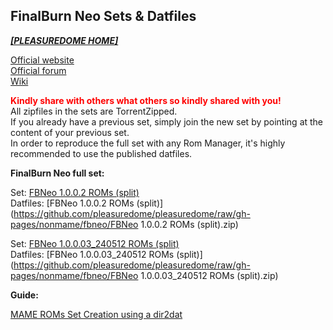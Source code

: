 ## FinalBurn Neo Sets & Datfiles

<i><b>[[PLEASUREDOME HOME]](https://pleasuredome.github.io/pleasuredome/index.html)</b></i><br>

[Official website](https://github.com/finalburnneo/FBNeo)<br>
[Official forum](https://neo-source.com/index.php)<br>
[Wiki](https://pleasuredome.miraheze.org/wiki/FinalBurn_Neo)<br>

<b><span style="color: red;">Kindly share with others what others so kindly shared with you!</span></b><br>
All zipfiles in the sets are TorrentZipped.<br>
If you already have a previous set, simply join the new set by pointing at the content of your previous set.<br>
In order to reproduce the full set with any Rom Manager, it's highly recommended to use the published datfiles.<br>

<b>FinalBurn Neo full set:</b>

Set: [FBNeo 1.0.0.2 ROMs (split)](magnet:?xt=urn:btih:71d7c8c5b8edbf61283312efa208d50712733e9a&dn=FBNeo%201.0.0.2%20ROMs%20(split)&tr=udp%3a%2f%2ftracker.openbittorrent.com%3a80&tr=udp%3a%2f%2ftracker.opentrackr.org%3a1337%2fannounce)<br>
Datfiles: [FBNeo 1.0.0.2 ROMs (split)](https://github.com/pleasuredome/pleasuredome/raw/gh-pages/nonmame/fbneo/FBNeo 1.0.0.2 ROMs (split).zip)<br>

Set: [FBNeo 1.0.0.03_240512 ROMs (split)](magnet:?xt=urn:btih:60a7485522fc43fb35db9330c2dd25b79c3f8c55&dn=FBNeo%201.0.0.03_240512%20ROMs%20(split)&tr=udp%3a%2f%2ftracker.openbittorrent.com%3a80&tr=udp%3a%2f%2ftracker.opentrackr.org%3a1337%2fannounce)<br>
Datfiles: [FBNeo 1.0.0.03_240512 ROMs (split)](https://github.com/pleasuredome/pleasuredome/raw/gh-pages/nonmame/fbneo/FBNeo 1.0.0.03_240512 ROMs (split).zip)<br>

<b>Guide:</b>

[MAME ROMs Set Creation using a dir2dat](https://pleasuredome.miraheze.org/wiki/MAME_ROMs_Set_Creation_using_a_dir2dat)<br>
